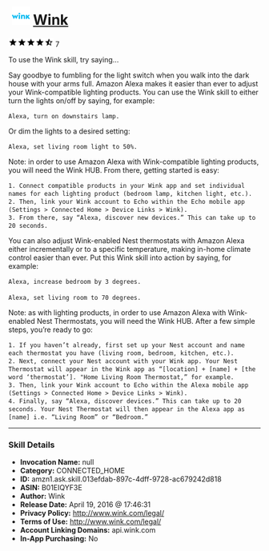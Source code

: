 # &nbsp;<img src="skill_icon" alt="Wink icon" width="36"> [Wink](http://alexa.amazon.com/#skills/amzn1.ask.skill.013efdab-897c-4dff-9728-ac679242d818)
![4.5 stars](../../images/ic_star_black_18dp_1x.png)![4.5 stars](../../images/ic_star_black_18dp_1x.png)![4.5 stars](../../images/ic_star_black_18dp_1x.png)![4.5 stars](../../images/ic_star_black_18dp_1x.png)![4.5 stars](../../images/ic_star_half_black_18dp_1x.png) 7

To use the Wink skill, try saying...

Say goodbye to fumbling for the light switch when you walk into the dark house with your arms full. Amazon Alexa makes it easier than ever to adjust your Wink-compatible lighting products.  You can use the Wink skill to either turn the lights on/off by saying, for example: 

    Alexa, turn on downstairs lamp.

Or dim the lights to a desired setting: 

    Alexa, set living room light to 50%.

Note: in order to use Amazon Alexa with Wink-compatible lighting products, you will need the Wink HUB. From there, getting started is easy:

    1. Connect compatible products in your Wink app and set individual names for each lighting product (bedroom lamp, kitchen light, etc.). 
    2. Then, link your Wink account to Echo within the Echo mobile app (Settings > Connected Home > Device Links > Wink).
    3. From there, say “Alexa, discover new devices.” This can take up to 20 seconds.

You can also adjust Wink-enabled Nest thermostats with Amazon Alexa either incrementally or to a specific temperature, making in-home climate control easier than ever. Put this Wink skill into action by saying, for example:

    Alexa, increase bedroom by 3 degrees.

    Alexa, set living room to 70 degrees.

Note: as with lighting products, in order to use Amazon Alexa with Wink-enabled Nest Thermostats, you will need the Wink HUB. After a few simple steps, you’re ready to go:

    1. If you haven’t already, first set up your Nest account and name each thermostat you have (living room, bedroom, kitchen, etc.).
    2. Next, connect your Nest account with your Wink app. Your Nest Thermostat will appear in the Wink app as “[location] + [name] + [the word ‘thermostat’]. "Home Living Room Thermostat,” for example.
    3. Then, link your Wink account to Echo within the Alexa mobile app (Settings > Connected Home > Device Links > Wink). 
    4. Finally, say “Alexa, discover devices.” This can take up to 20 seconds. Your Nest Thermostat will then appear in the Alexa app as [name] i.e. “Living Room” or “Bedroom.”

***

### Skill Details

* **Invocation Name:** null
* **Category:** CONNECTED_HOME
* **ID:** amzn1.ask.skill.013efdab-897c-4dff-9728-ac679242d818
* **ASIN:** B01EIQYF3E
* **Author:** Wink
* **Release Date:** April 19, 2016 @ 17:46:31
* **Privacy Policy:** http://www.wink.com/legal/
* **Terms of Use:** http://www.wink.com/legal/
* **Account Linking Domains:** api.wink.com
* **In-App Purchasing:** No
